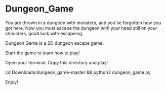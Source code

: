 # Dungeon_Game
You are thrown in a dungeon with monsters, and you've forgotten how you got here. Now you must escape the dungeon with your head still on your shoulders, good luck with escapeing.

Dungeon Game is a 2D dungeon escape game.


Start the game to learn how to play!

Open your terminal:
Copy this directory and play!

  cd Downloads/dungeon_game-master && python3 dungeon_game.py

Enjoy!
